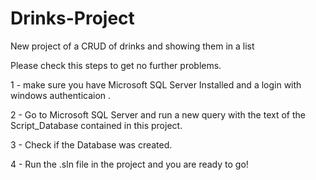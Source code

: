 # Drinks-Project
New project of a CRUD of drinks and showing them in a list

Please check this steps to get no further problems.

1 - make sure you have Microsoft SQL Server Installed and a login with windows authenticaion .

2 - Go to Microsoft SQL Server and run a new query with the text of the Script_Database contained in this project.

3 - Check if the Database was created.

4 - Run the .sln file in the project and you are ready to go!
